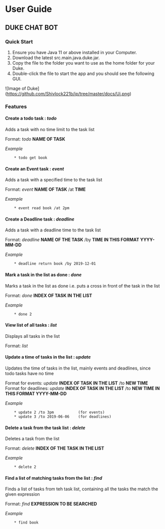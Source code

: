 # User Guide

## DUKE CHAT BOT

### Quick Start

1. Ensure you have Java 11 or above installed in your Computer.
2. Download the latest src.main.java.duke.jar.
3. Copy the file to the folder you want to use as the home folder for your Duke.
4. Double-click the file to start the app and you should see the following GUI.

![Image of Duke]
(https://github.com/Shivlock221b/ip/tree/master/docs/Ui.png)

### Features

#### Create a todo task : *todo*
 Adds a task with no time limit to the task list

 Format: *todo* **NAME OF TASK**

 *Example*

        * todo get book

#### Create an Event task : *event*
 Adds a task with a specified time to the task list

 Format: *event* **NAME OF TASK** /at **TIME**

 *Example*

        * event read book /at 2pm

#### Create a Deadline task : *deadline*
 Adds a task with a deadline time to the task list

 Format: *deadline* **NAME OF THE TASK** /by **TIME IN THIS FORMAT YYYY-MM-DD**

 *Example*

        * deadline return book /by 2019-12-01

#### Mark a task in the list as done : *done*
 Marks a task in the list as done i.e. puts a cross in front of the task in the list

 Format: *done* **INDEX OF TASK IN THE LIST**

 *Example*

        * done 2

#### View list of all tasks : *list*
 Displays all tasks in the list

 Format: *list*

#### Update a time of tasks in the list : *update*
 Updates the time of tasks in the list, mainly events and deadlines, since todo tasks have no time

 Format for events:    *update* **INDEX OF TASK IN THE LIST** /to **NEW TIME**
 Format for deadlines: *update* **INDEX OF TASK IN THE LIST** /to **NEW TIME IN THIS FORMAT YYYY-MM-DD**

 *Example*

        * update 2 /to 3pm           (for events)
        * update 3 /to 2019-06-06    (for deadlines)

#### Delete a task from the task list : *delete*
 Deletes a task from the list

 Format: *delete* **INDEX OF THE TASK IN THE LIST**

 *Example*

        * delete 2

#### Find a list of matching tasks from the list : *find*
 Finds a list of tasks from teh task list, containing all the tasks the match the given expression

 Format: *find* **EXPRESSION TO BE SEARCHED**

 *Example*

        * find book
